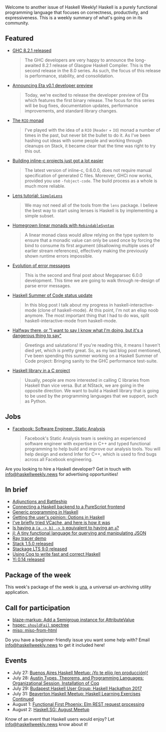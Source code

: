 Welcome to another issue of Haskell Weekly!
Haskell is a purely functional programming language that focuses on correctness, productivity, and expressiveness.
This is a weekly summary of what's going on in its community.

## Featured

-   [GHC 8.2.1 released](https://ghc.haskell.org/trac/ghc/blog/ghc-8.2.11-released)

    > The GHC developers are very happy to announce the long-awaited 8.2.1 release of Glasgow Haskell Compiler. This is the second release in the 8.0 series. As such, the focus of this release is performance, stability, and consolidation.

-   [Announcing Eta v0.1 developer preview](https://medium.com/eta-programming-language/announcing-eta-0-1-developer-preview-65b6c1838c6)

    > Today, we're excited to release the developer preview of Eta which features the first binary release. The focus for this series will be bug fixes, documentation updates, performance improvements, and standard library changes.

-   [The `RIO` monad](https://www.fpcomplete.com/blog/2017/07/the-rio-monad)

    > I've played with the idea of a `RIO` (`Reader` + `IO`) monad a number of times in the past, but never bit the bullet to do it. As I've been hashing out ideas with some people and working through cleanups on Stack, it became clear that the time was right to try this out.

-   [Building inline-c projects just got a lot easier](http://mazzo.li/posts/new-inline-c.html)

    > The latest version of inline-c, 0.6.0.0, does not require manual specification of generated C files. Moreover, GHCi now works, provided you use `-fobject-code`. The build process as a whole is much more reliable.

-   [Lens tutorial: `SimpleLens`](http://www.mchaver.com/posts/2017-07-12-lens-tutorial-1.html)

    > We may not need all of the tools from the `lens` package. I believe the best way to start using lenses is Haskell is by implementing a simple subset.

-   [Homegrown linear monads with `RebindableSyntax`](https://m0ar.github.io/safe-streaming/2017/07/20/homegrown-linear-monads.html)

    > A linear monad class would allow relying on the type system to ensure that a monadic value can only be used once by forcing the bind to consume its first argument (disallowing multiple uses of earlier stream references), effectively making the previously shown runtime errors impossible.

-   [Evolution of error messages](https://markkarpov.com/post/evolution-of-error-messages.html)

    > This is the second and final post about Megaparsec 6.0.0 development. This time we are going to walk through re-design of parse error messages.

-   [Haskell Summer of Code status update](https://gitlab.com/vasanthaganeshk/hustlr-in/blob/9e8d8b23926165ddef9f11d22d2bc560f0f2cf08/posts/2017-07-19-midterm-eval.md)

    > In this blog post I talk about my progress in haskell-interactive-mode (clone of haskell-mode). At this point, I'm not an elisp noob anymore. The most important thing that I had to do was, split haskell-interactive-mode from haskell-mode.

-   [Halfway there, or "I want to say I know what I'm doing, but it's a dangerous thing to say"](https://jaredweakly.com/blog/halfway-there/)

    > Greetings and salutations! If you're reading this, it means I haven't died yet, which is pretty great. So, as my last blog post mentioned, I've been spending this summer working on a Haskell Summer of Code project: Bringing sanity to the GHC performance test-suite.

-   [Haskell library in a C project](https://ro-che.info/articles/2017-07-26-haskell-library-in-c-project)

    > Usually, people are more interested in calling C libraries from Haskell than vice versa. But at NStack, we are going in the opposite direction. We want to build a Haskell library that is going to be used by the programming languages that we support, such as Python.

## Jobs

-   [Facebook: Software Engineer, Static Analysis](https://www.facebook.com/careers/jobs/a0I1200000LT8aAEAT/)

    > Facebook's Static Analysis team is seeking an experienced software engineer with expertise in C++ and typed functional programming to help build and improve our analysis tools. You will help design and extend Infer for C++, which is used to find bugs across all Facebook engineering.

Are you looking to hire a Haskell developer?
Get in touch with <info@haskellweekly.news> for advertising opportunities!

## In brief

-   [Adjunctions and Battleship](http://chrispenner.ca/posts/adjunction-battleship)
-   [Connecting a Haskell backend to a PureScript frontend](https://www.stackbuilders.com/tutorials/functional-full-stack/purescript-bridge/)
-   [Generic programming in Haskell](https://jeltsch.wordpress.com/2016/02/22/generic-programming-in-haskell/)
-   [Getting the user's opinion: Options in Haskell](https://mmhaskell.com/blog/2017/7/24/getting-the-users-opinion-options-in-haskell)
-   [I've briefly tried VCache, and here is how it was](https://gist.github.com/anonymous/f005d8387382db8c474c6f8159d33e92/5d4dc3e44a9867b8abac07ed359d7a906af55dc6)
-   [Is having a `(a -> b) -> b` equivalent to having an `a`?](https://stackoverflow.com/questions/45287954/is-having-a-a-b-b-equivalent-to-having-an-a)
-   [jl: A tiny functional language for querying and manipulating JSON](https://github.com/chrisdone/jl/blob/3831a1285aa9a1005bbcce3fff10e484f7e2d6ac/README.md)
-   [Ray tracer demo](https://disciple-devel.blogspot.com.au/2017/07/ray-tracer-demo.html)
-   [Stack 1.5.0 released](https://github.com/commercialhaskell/stack/releases/tag/v1.5.0)
-   [Stackage LTS 9.0 released](https://www.stackage.org/lts-9.0)
-   [Using Coq to write fast and correct Haskell](https://www.cs.purdue.edu/homes/bendy/Fiat/FiatByteString.pdf)
-   [Yi 0.14 released](https://yi-editor.github.io/posts/2017-07-25-release-0.14/)

## Package of the week

This week's package of the week is [una](https://hackage.haskell.org/package/una-2.1.0),
a universal un-archiving utility application.

## Call for participation

-   [blaze-markup: Add a Semigroup instance for AttributeValue](https://github.com/jaspervdj/blaze-markup/issues/28)
-   [hspec: `shouldFail` spectree](https://github.com/hspec/hspec/issues/304)
-   [miso: miso-from-html](https://github.com/dmjio/miso/issues/198)

Do you have a beginner-friendly issue you want some help with?
Email <info@haskellweekly.news> to get it included here!

## Events

-   July 27: [Buenos Aires Haskell Meetup: &#xa1;Yo te elijo (en producci&#xf3;n)!](https://www.meetup.com/Buenos-Aires-Haskell-Meetup/events/241562308/)
-   July 28: [Austin Types, Theorems, and Programming Languages: Organizational Session, Installation of Coq](https://www.meetup.com/Austin-Types-Theorems-and-Programming-Languages/events/241617089/)
-   July 29: [Budapest Haskell User Group: Haskell Hackathon 2017](https://www.meetup.com/Bp-HUG/events/240707746/)
-   July 31: [Beaverton Haskell Meetup: Haskell Learning Exercises Continued](https://www.meetup.com/Beaverton-Haskell-Meetup/events/241822925/)
-   August 1: [Functional First Phoenix: Elm REST request processing](https://www.meetup.com/Functional-First-Phoenix/events/241113125/)
-   August 2: [Haskell.SG: August Meetup](https://www.meetup.com/HASKELL-SG/events/241782361/)

Know of an event that Haskell users would enjoy?
Let <info@haskellweekly.news> know about it!

